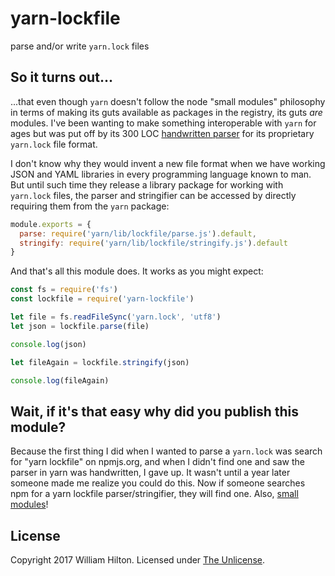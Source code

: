 # yarn-lockfile
parse and/or write `yarn.lock` files

## So it turns out...

...that even though `yarn` doesn't follow the node "small modules" philosophy
in terms of making its guts available as packages in the registry, its
guts *are* modules. I've been wanting to make something interoperable with `yarn`
for ages but was put off by its 300 LOC [handwritten parser](https://github.com/yarnpkg/yarn/blob/master/src/lockfile/parse.js)
for its proprietary `yarn.lock` file format.

I don't know why they would invent a new file format when we have working JSON
and YAML libraries in every programming language known to man. But until such
time they release a library package for working with `yarn.lock` files, the parser
and stringifier can be accessed by directly requiring them from the `yarn` package:

```js
module.exports = {
  parse: require('yarn/lib/lockfile/parse.js').default,
  stringify: require('yarn/lib/lockfile/stringify.js').default
}
```

And that's all this module does. It works as you might expect:

```js
const fs = require('fs')
const lockfile = require('yarn-lockfile')

let file = fs.readFileSync('yarn.lock', 'utf8')
let json = lockfile.parse(file)

console.log(json)

let fileAgain = lockfile.stringify(json)

console.log(fileAgain)
```


## Wait, if it's that easy why did you publish this module?

Because the first thing I did when I wanted to parse a `yarn.lock` was search for
"yarn lockfile" on npmjs.org, and when I didn't find one and saw the parser in
yarn was handwritten, I gave up. It wasn't until a year later someone made me
realize you could do this. Now if someone searches npm for a yarn lockfile parser/stringifier, they will find one. Also, [small modules](http://dailyjs.com/post/small-modules-complexity-over-size)!


## License

Copyright 2017 William Hilton.
Licensed under [The Unlicense](http://unlicense.org/).
